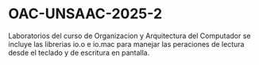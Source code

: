 # OAC-UNSAAC-2025-2
Laboratorios del curso de Organizacion y Arquitectura del Computador
se incluye las librerias io.o e io.mac para manejar las peraciones de lectura desde el teclado y de escritura en pantalla.
